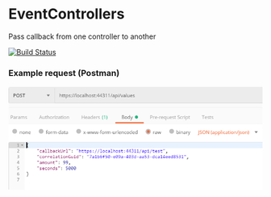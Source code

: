 # EventControllers
Pass callback from one controller to another

[![Build Status](https://andriusviederis.visualstudio.com/EventControllers/_apis/build/status/EventControllers-ASP.NET-CI)](https://andriusviederis.visualstudio.com/EventControllers/_build/latest?definitionId=5)

### Example request (Postman)
![alt text](https://github.com/andvied/EventControllers/blob/master/TestWebAppCore1/Postman_example.PNG)
